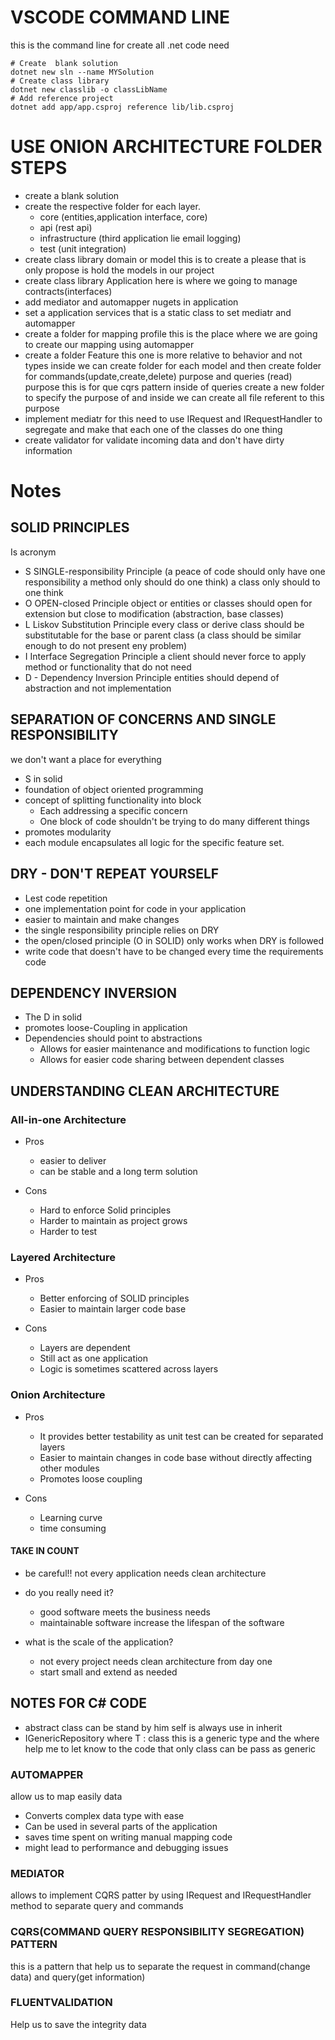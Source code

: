 # VSCODE COMMAND LINE

this is the command line for create all .net code need

```
# Create  blank solution
dotnet new sln --name MYSolution
# Create class library
dotnet new classlib -o classLibName
# Add reference project
dotnet add app/app.csproj reference lib/lib.csproj
```

# USE ONION ARCHITECTURE FOLDER STEPS

- create a blank solution
- create the respective folder for each layer.
  - core (entities,application interface, core)
  - api (rest api)
  - infrastructure (third application lie email logging)
  - test (unit integration)
- create class library domain or model this is to create a please that is only propose is hold the models in our project
- create class library Application here is where we going to manage contracts(interfaces)
- add mediator and automapper nugets in application
- set a application services that is a static class to set mediatr and automapper
- create a folder for mapping profile this is the place where we are going to create our mapping using automapper
- create a folder Feature this one is more relative to behavior and not types inside we can create folder for each model and then create folder for commands(update,create,delete) purpose and queries (read) purpose this is for que cqrs pattern inside of queries create a new folder to specify the purpose of and inside we can create all file referent to this purpose
- implement mediatr for this need to use IRequest and IRequestHandler to segregate and make that each one of the classes do one thing
- create validator for validate incoming data and don't have dirty information

# Notes

## SOLID PRINCIPLES

Is acronym

- S SINGLE-responsibility Principle (a peace of code should only have one responsibility a method only should do one think)
  a class only should to one think
- O OPEN-closed Principle object or entities or classes should open for extension but close to modification (abstraction, base classes)
- L Liskov Substitution Principle every class or derive class should be substitutable for the base or parent class (a class should be similar enough to do not present eny problem)
- I Interface Segregation Principle a client should never force to apply method or functionality that do not need
- D - Dependency Inversion Principle entities should depend of abstraction and not implementation

## SEPARATION OF CONCERNS AND SINGLE RESPONSIBILITY

we don't want a place for everything

- S in solid
- foundation of object oriented programming
- concept of splitting functionality into block
  - Each addressing a specific concern
  - One block of code shouldn't be trying to do many different things
- promotes modularity
- each module encapsulates all logic for the specific feature set.

## DRY - DON'T REPEAT YOURSELF

- Lest code repetition
- one implementation point for code in your application
- easier to maintain and make changes
- the single responsibility principle relies on DRY
- the open/closed principle (O in SOLID) only works when DRY is followed
- write code that doesn't have to be changed every time the requirements code

## DEPENDENCY INVERSION

- The D in solid
- promotes loose-Coupling in application
- Dependencies should point to abstractions
  - Allows for easier maintenance and modifications to function logic
  - Allows for easier code sharing between dependent classes

## UNDERSTANDING CLEAN ARCHITECTURE

### All-in-one Architecture

- Pros

  - easier to deliver
  - can be stable and a long term solution

- Cons

  - Hard to enforce Solid principles
  - Harder to maintain as project grows
  - Harder to test

### Layered Architecture

- Pros

  - Better enforcing of SOLID principles
  - Easier to maintain larger code base

- Cons

  - Layers are dependent
  - Still act as one application
  - Logic is sometimes scattered across layers

### Onion Architecture

- Pros

  - It provides better testability as unit test can be created for separated layers
  - Easier to maintain changes in code base without directly affecting other modules
  - Promotes loose coupling

- Cons

  - Learning curve
  - time consuming

#### TAKE IN COUNT

- be careful!! not every application needs clean architecture

- do you really need it?
  - good software meets the business needs
  - maintainable software increase the lifespan of the software
- what is the scale of the application?
  - not every project needs clean architecture from day one
  - start small and extend as needed

## NOTES FOR C# CODE

- abstract class can be stand by him self is always use in inherit
- IGenericRepository<T> where T : class this is a generic type and the where help me to let know to the code that only class can be pass as generic

### AUTOMAPPER

allow us to map easily data

- Converts complex data type with ease
- Can be used in several parts of the application
- saves time spent on writing manual mapping code
- might lead to performance and debugging issues

### MEDIATOR

allows to implement CQRS patter by using IRequest and IRequestHandler method to separate query and commands

### CQRS(COMMAND QUERY RESPONSIBILITY SEGREGATION) PATTERN

this is a pattern that help us to separate the request in command(change data) and query(get information)

### FLUENTVALIDATION

Help us to save the integrity data
